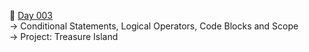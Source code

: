 :date: [Day 003](https://github.com/fernandocucci/100DaysOfPython/tree/main/Day%20003)  
-> Conditional Statements, Logical Operators, Code Blocks and Scope<br/>
-> Project: Treasure Island